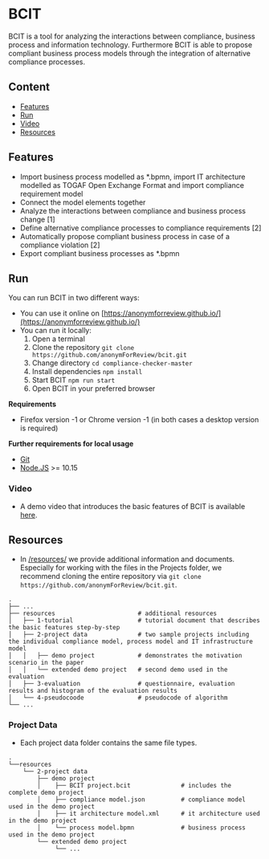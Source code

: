 # BCIT

BCIT is a tool for analyzing the interactions between compliance, business process 
and information technology. Furthermore BCIT is able to propose compliant business process models through the integration of alternative compliance processes.

## Content
- [Features](#features)
- [Run](#Run)
- [Video](#Video)
- [Resources](#Resources)

## Features
- Import business process modelled as *.bpmn, import IT architecture modelled as TOGAF Open Exchange Format and import compliance requirement model 
- Connect the model elements together
- Analyze the interactions between compliance and business process change [1] 
- Define alternative compliance processes to compliance requirements [2]
- Automatically propose compliant business process in case of a compliance violation [2]
- Export compliant business processes as *.bpmn 

## Run
You can run BCIT in two different ways:
- You can use it online on [https://anonymforreview.github.io/](https://anonymforreview.github.io/)
- You can run it locally:
   1. Open a terminal 
   2. Clone the repository `git clone https://github.com/anonymForReview/bcit.git`
   3. Change directory `cd compliance-checker-master`
   4. Install dependencies `npm install`
   5. Start BCIT `npm run start`
   6. Open BCIT in your preferred browser

**Requirements**
- Firefox version -1 or Chrome version -1 (in both cases a desktop version is required)

**Further requirements for local usage**
- [Git](https://git-scm.com/downloads)
- [Node.JS](https://nodejs.org/en/download/) >= 10.15

### Video
- A demo video that introduces the basic features of BCIT is available [here](https://cloud.uni-halle.de/s/q09oK57WnqgvZyr).

## Resources
- In [/resources/](/resources/) we provide additional information and documents.
Especially for working with the files in the Projects folder, we recommend cloning the entire repository via `git clone https://github.com/anonymForReview/bcit.git`.

```
.
├── ...
├── resources                       # additional resources
│   ├── 1-tutorial                  # tutorial document that describes the basic features step-by-step   
│   ├── 2-project data              # two sample projects including the individual compliance model, process model and IT infrastructure model
│   │   ├── demo project            # demonstrates the motivation scenario in the paper
│   │   └── extended demo project   # second demo used in the evaluation
│   ├── 3-evaluation                # questionnaire, evaluation results and histogram of the evaluation results
│   └── 4-pseudocoode               # pseudocode of algorithm
└── ...
```

### Project Data
- Each project data folder contains the same file types.
```
.   
└──resources
    └── 2-project data              
        ├── demo project            
        │    ├── BCIT project.bcit              # includes the complete demo project 
        │    ├── compliance model.json          # compliance model used in the demo project
        │    ├── it architecture model.xml      # it architecture used in the demo project
        │    └── process model.bpmn             # business process used in the demo project
        └── extended demo project   
             └── ...

```